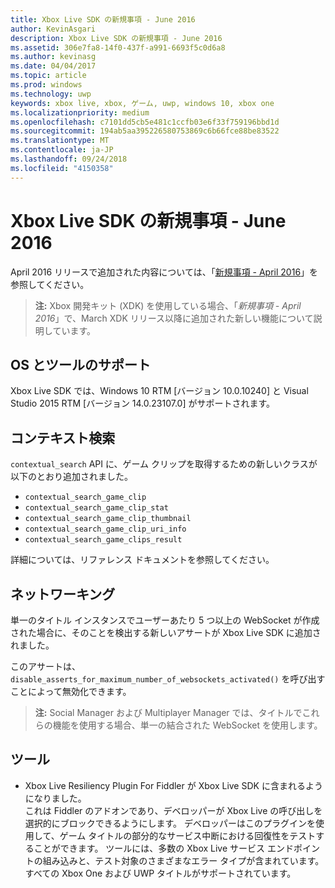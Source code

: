 ```yaml
---
title: Xbox Live SDK の新規事項 - June 2016
author: KevinAsgari
description: Xbox Live SDK の新規事項 - June 2016
ms.assetid: 306e7fa8-14f0-437f-a991-6693f5c0d6a8
ms.author: kevinasg
ms.date: 04/04/2017
ms.topic: article
ms.prod: windows
ms.technology: uwp
keywords: xbox live, xbox, ゲーム, uwp, windows 10, xbox one
ms.localizationpriority: medium
ms.openlocfilehash: c7101dd5cb5e481c1ccfb03e6f33f759196bbd1d
ms.sourcegitcommit: 194ab5aa395226580753869c6b66fce88be83522
ms.translationtype: MT
ms.contentlocale: ja-JP
ms.lasthandoff: 09/24/2018
ms.locfileid: "4150358"
---
```

# <a name="whats-new-for-the-xbox-live-sdk---june-2016"></a>Xbox Live SDK の新規事項 - June 2016

April 2016 リリースで追加された内容については、「[新規事項 - April 2016](1604-whats-new.md)」を参照してください。

> **注:** Xbox 開発キット (XDK) を使用している場合、「*新規事項 - April 2016*」で、March XDK リリース以降に追加された新しい機能について説明しています。

## <a name="os-and-tool-support"></a>OS とツールのサポート
Xbox Live SDK では、Windows 10 RTM [バージョン 10.0.10240] と Visual Studio 2015 RTM [バージョン 14.0.23107.0] がサポートされます。

## <a name="contextual-search"></a>コンテキスト検索
`contextual_search` API に、ゲーム クリップを取得するための新しいクラスが以下のとおり追加されました。

* `contextual_search_game_clip`
* `contextual_search_game_clip_stat`
* `contextual_search_game_clip_thumbnail`
* `contextual_search_game_clip_uri_info`
* `contextual_search_game_clips_result`

詳細については、リファレンス ドキュメントを参照してください。

## <a name="networking"></a>ネットワーキング
単一のタイトル インスタンスでユーザーあたり 5 つ以上の WebSocket が作成された場合に、そのことを検出する新しいアサートが Xbox Live SDK に追加されました。

このアサートは、`disable_asserts_for_maximum_number_of_websockets_activated()` を呼び出すことによって無効化できます。

> **注:** Social Manager および Multiplayer Manager では、タイトルでこれらの機能を使用する場合、単一の結合された WebSocket を使用します。

## <a name="tools"></a>ツール
* Xbox Live Resiliency Plugin For Fiddler が Xbox Live SDK に含まれるようになりました。  
これは Fiddler のアドオンであり、デベロッパーが Xbox Live の呼び出しを選択的にブロックできるようにします。
デベロッパーはこのプラグインを使用して、ゲーム タイトルの部分的なサービス中断における回復性をテストすることができます。
ツールには、多数の Xbox Live サービス エンドポイントの組み込みと、テスト対象のさまざまなエラー タイプが含まれています。
すべての Xbox One および UWP タイトルがサポートされています。
